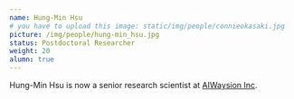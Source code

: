 ```yaml
---
name: Hung-Min Hsu
# you have to upload this image: static/img/people/connieokasaki.jpg
picture: /img/people/hung-min_hsu.jpg
status: Postdoctoral Researcher
weight: 20
alumn: true
---
```


Hung-Min Hsu is now a senior research scientist at [AIWaysion Inc](https://www.aiwaysion.com/our-team).
	
